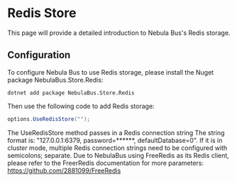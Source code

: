 # Redis Store
This page will provide a detailed introduction to Nebula Bus's Redis storage.

## Configuration
To configure Nebula Bus to use Redis storage, please install the Nuget package NebulaBus.Store.Redis:

```shell
dotnet add package NebulaBus.Store.Redis
```

Then use the following code to add Redis storage:
```csharp
options.UseRedisStore("");
```
The UseRedisStore method passes in a Redis connection string
The string format is: "127.0.0.1:6379, password=******, defaultDatabase=0". If it is in cluster mode, multiple Redis connection strings need to be configured with semicolons; separate.
Due to NebulaBus using FreeRedis as its Redis client, please refer to the FreerRedis documentation for more parameters: https://github.com/2881099/FreeRedis